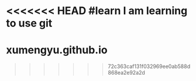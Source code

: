 <<<<<<< HEAD
#learn
I am learning to use git
=======
# xumengyu.github.io
>>>>>>> 72c363caf131f032969ee0ab588d868ea2e92a2d
